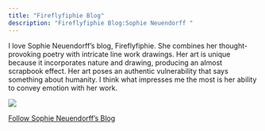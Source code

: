 ```yaml
---
title: "Fireflyfiphie Blog"
description: "Fireflyfiphie Blog:Sophie Neuendorff "
---
```


I love Sophie Neuendorff’s blog, Fireflyfiphie. She combines her thought-provoking poetry with intricate line work drawings. 
Her art is unique because it incorporates nature and drawing, producing an almost scrapbook effect. 
Her art poses an authentic vulnerability that says something about humanity. 
I think what impresses me the most is her ability to convey emotion with her work.        

<img src="Blog/img/firefly.png" class=pic>

<a class=links href="https://fireflyfiphie.tumblr.com"> Follow Sophie Neuendorff’s Blog</a>
